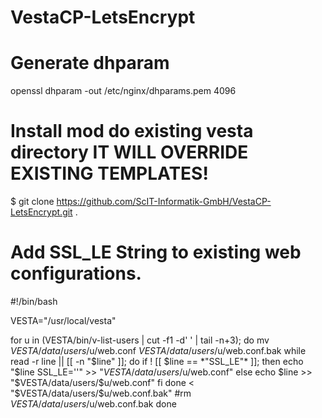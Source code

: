# VestaCP-LetsEncrypt

# Generate dhparam
openssl dhparam -out /etc/nginx/dhparams.pem 4096

# Install mod do existing vesta directory IT WILL OVERRIDE EXISTING TEMPLATES!
$ git clone https://github.com/ScIT-Informatik-GmbH/VestaCP-LetsEncrypt.git .

# Add SSL_LE String to existing web configurations.
#!/bin/bash

VESTA="/usr/local/vesta"

for u in $($VESTA/bin/v-list-users | cut -f1 -d' ' | tail -n+3); do
        mv $VESTA/data/users/$u/web.conf $VESTA/data/users/$u/web.conf.bak
        while read -r line || [[ -n "$line" ]]; do
                if ! [[ $line == *"SSL_LE"* ]]; then
                        echo "$line SSL_LE=''" >> "$VESTA/data/users/$u/web.conf"
                else
                        echo $line >> "$VESTA/data/users/$u/web.conf"
                fi
        done < "$VESTA/data/users/$u/web.conf.bak"
        #rm $VESTA/data/users/$u/web.conf.bak
done
